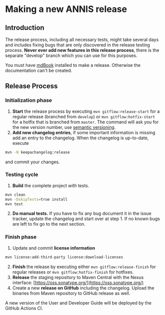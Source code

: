 # Making a new ANNIS release

## Introduction

The release process, including all necessary tests, might take several days and includes fixing bugs that are only discovered in the release testing process. 
**Never ever add new features in this release process**, there is the separate "develop" branch which you can use for this purposes.

You must have [mdBook](https://github.com/rust-lang-nursery/mdBook) installed to make a release.
Otherwise the documentation can't be created.

## Release Process 

### Initialization phase 

1. **Start** the release process by executing `mvn gitflow:release-start` for a regular release (branched from `develop`) or `mvn gitflow:hotfix-start` for a hotfix that is branched from `master`. The command will ask you for the new version number, use [semantic versioning](https://semver.org/).
2. **Add new changelog entries**, if some important information is missing add an entry to the changelog.
When the changelog is up-to-date, execute

~~~bash
mvn -N keepachangelog:release
~~~
and commit your changes.


### Testing cycle

1. **Build** the complete project *with* tests.
~~~bash
mvn clean
mvn -DskipTests=true install
mvn test
~~~
2. **Do manual tests.** If you have to fix any bug document it in the issue tracker, update the changelog and start over at step 1.
If no known bugs are left to fix go to the next section. 

### Finish phase

1. Update and commit  **license information**

~~~bash
mvn license:add-third-party license:download-licenses
~~~
2. **Finish** the release by executing either `mvn gitflow:release-finish` for regular releases or `mvn gitflow:hotfix-finish` for hotfixes.
3. **Release** the staging repository to Maven Central with the Nexus interface: [https://oss.sonatype.org/](https://oss.sonatype.org/)
4. Create a new **release on GitHub** including the changelog. Upload the binaries from Maven repository to GitHub release as well.

A new version of the User and Developer Guide will be deployed by the GitHub Actions CI.





